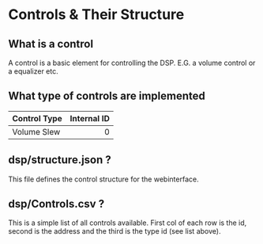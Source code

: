# Controls & Their Structure

## What is a control
A control is a basic element for controlling the DSP. E.G. a volume control or a equalizer etc.

## What type of controls are implemented

| Control Type | Internal ID |
|--------------|------------:|
| Volume Slew  | 0           |

## dsp/structure.json ?
This file defines the control structure for the webinterface.

## dsp/Controls.csv ?
This is a simple list of all controls available. First col of each row is the id, second is the address and the third is the type id (see list above).